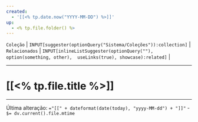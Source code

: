 ```yaml
---
created:
  - '[[<% tp.date.now("YYYY-MM-DD") %>]]'
up:
  - <% tp.file.folder() %>
---
```


`Coleção` | `INPUT[suggester(optionQuery("Sistema/Coleções")):collection]`   | `Relacionados` | `INPUT[inlineListSuggester(optionQuery(""), option(something, other),  useLinks(true), showcase):related]`  |



---
# [[<% tp.file.title %>]] 



---

Última alteração:   `="[[" + dateformat(date(today), "yyyy-MM-dd") + "]]"` - `$= dv.current().file.mtime`